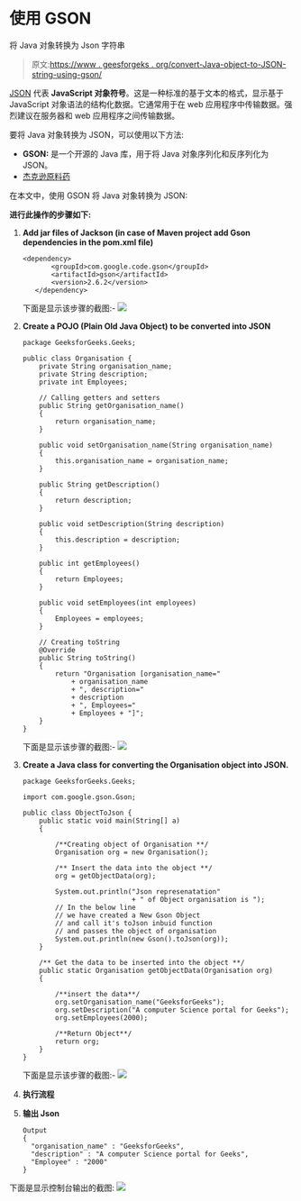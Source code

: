# 使用 GSON

将 Java 对象转换为 Json 字符串

> 原文:[https://www . geesforgeks . org/convert-Java-object-to-JSON-string-using-gson/](https://www.geeksforgeeks.org/convert-java-object-to-json-string-using-gson/)

[JSON](https://www.geeksforgeeks.org/tag/json/) 代表 **JavaScript 对象符号**。这是一种标准的基于文本的格式，显示基于 JavaScript 对象语法的结构化数据。它通常用于在 web 应用程序中传输数据。强烈建议在服务器和 web 应用程序之间传输数据。

要将 Java 对象转换为 JSON，可以使用以下方法:

*   **GSON:** 是一个开源的 Java 库，用于将 Java 对象序列化和反序列化为 JSON。
*   [杰克逊原料药](https://www.geeksforgeeks.org/convert-java-object-to-json-string-using-jackson-api/)

在本文中，使用 GSON 将 Java 对象转换为 JSON:

**进行此操作的步骤如下:**

1.  **Add jar files of Jackson (in case of Maven project add Gson dependencies in the pom.xml file)**

    ```
    <dependency>
           <groupId>com.google.code.gson</groupId>
           <artifactId>gson</artifactId>
           <version>2.6.2</version>
       </dependency>
    ```

    下面是显示该步骤的截图:-
    ![](img/c7960590cfb62c52b6970b54df9f4b74.png)

2.  **Create a POJO (Plain Old Java Object) to be converted into JSON**

    ```
    package GeeksforGeeks.Geeks;

    public class Organisation {
        private String organisation_name;
        private String description;
        private int Employees;

        // Calling getters and setters
        public String getOrganisation_name()
        {
            return organisation_name;
        }

        public void setOrganisation_name(String organisation_name)
        {
            this.organisation_name = organisation_name;
        }

        public String getDescription()
        {
            return description;
        }

        public void setDescription(String description)
        {
            this.description = description;
        }

        public int getEmployees()
        {
            return Employees;
        }

        public void setEmployees(int employees)
        {
            Employees = employees;
        }

        // Creating toString
        @Override
        public String toString()
        {
            return "Organisation [organisation_name="
                + organisation_name
                + ", description="
                + description
                + ", Employees="
                + Employees + "]";
        }
    }
    ```

    下面是显示该步骤的截图:-
    ![](img/710522aed1f4d9112bfff05221af7893.png)

3.  **Create a Java class for converting the Organisation object into JSON.**

    ```
    package GeeksforGeeks.Geeks;

    import com.google.gson.Gson;

    public class ObjectToJson {
        public static void main(String[] a)
        {

            /**Creating object of Organisation **/
            Organisation org = new Organisation();

            /** Insert the data into the object **/
            org = getObjectData(org);

            System.out.println("Json represenatation"
                               + " of Object organisation is ");
            // In the below line
            // we have created a New Gson Object
            // and call it's toJson inbuid function
            // and passes the object of organisation
            System.out.println(new Gson().toJson(org));
        }

        /** Get the data to be inserted into the object **/
        public static Organisation getObjectData(Organisation org)
        {

            /**insert the data**/
            org.setOrganisation_name("GeeksforGeeks");
            org.setDescription("A computer Science portal for Geeks");
            org.setEmployees(2000);

            /**Return Object**/
            return org;
        }
    }
    ```

    下面是显示该步骤的截图:-
    ![](img/e2e569b0543de80f3ea29d405b835457.png)

4.  **执行流程**
5.  **输出 Json**

    ```
    Output
    {
      "organisation_name" : "GeeksforGeeks",
      "description" : "A computer Science portal for Geeks",
      "Employee" : "2000"
    }
    ```

下面是显示控制台输出的截图:
[![](img/63d758c201c1f09d3a2d69dd21b123f4.png)](https://media.geeksforgeeks.org/wp-content/uploads/Screen-Shot-2018-12-05-at-1.55.28-PM.png)